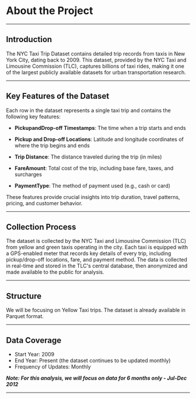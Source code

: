



# **About the Project**

---

## **Introduction**

The NYC Taxi Trip Dataset contains detailed trip records from taxis in New York City, dating back to 2009. This dataset, provided by the NYC Taxi and Limousine Commission (TLC), captures billions of taxi rides, making it one of the largest publicly available datasets for urban transportation research.

---

## **Key Features of the Dataset**

Each row in the dataset represents a single taxi trip and contains the following key features:

- **PickupandDrop-off Timestamps**: The time when a trip starts and ends

- **Pickup and Drop-off Locations**: Latitude and longitude coordinates of where the trip begins and ends

- **Trip Distance**: The distance traveled during the trip (in miles)

- **FareAmount**: Total cost of the trip, including base fare, taxes, and surcharges

- **PaymentType**: The method of payment used (e.g., cash or card)

These features provide crucial insights into trip duration, travel patterns, pricing, and customer behavior.

---

## **Collection Process**

The dataset is collected by the NYC Taxi and Limousine Commission (TLC) from yellow and green taxis operating in the city. Each taxi is equipped with a GPS-enabled meter that records key details of every trip, including pickup/drop-off locations, fare, and payment method. The data is collected in real-time and stored in the TLC's central database, then anonymized and made available to the public for analysis.

---

## **Structure**

We will be focusing on Yellow Taxi trips. The dataset is already available in Parquet format.

---

## **Data Coverage**

- Start Year: 2009
- End Year: Present (the dataset continues to be updated monthly)
- Frequency of Updates: Monthly

***Note: For this analysis, we will focus on data for 6 months only - Jul-Dec 2012***

------
